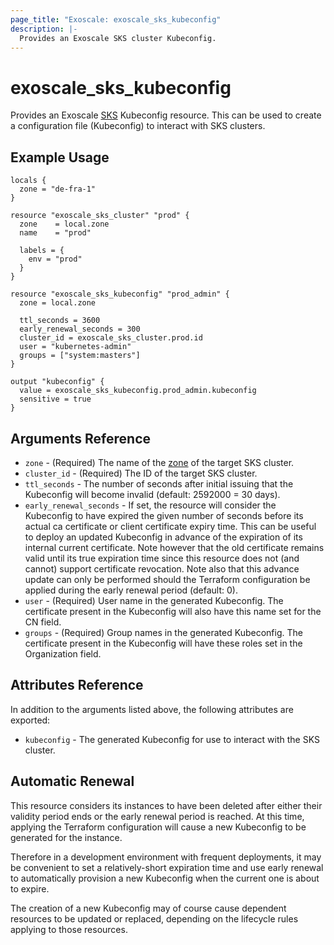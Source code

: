 ```yaml
---
page_title: "Exoscale: exoscale_sks_kubeconfig"
description: |-
  Provides an Exoscale SKS cluster Kubeconfig.
---
```


# exoscale\_sks\_kubeconfig

Provides an Exoscale [SKS][sks-doc] Kubeconfig resource. This can be used to create a configuration file (Kubeconfig) to interact with SKS clusters.


## Example Usage

```hcl
locals {
  zone = "de-fra-1"
}

resource "exoscale_sks_cluster" "prod" {
  zone    = local.zone
  name    = "prod"

  labels = {
    env = "prod"
  }
}

resource "exoscale_sks_kubeconfig" "prod_admin" {
  zone = local.zone

  ttl_seconds = 3600
  early_renewal_seconds = 300
  cluster_id = exoscale_sks_cluster.prod.id
  user = "kubernetes-admin"
  groups = ["system:masters"]
}

output "kubeconfig" {
  value = exoscale_sks_kubeconfig.prod_admin.kubeconfig
  sensitive = true
}
```


## Arguments Reference

* `zone` - (Required) The name of the [zone][zone] of the target SKS cluster.
* `cluster_id` - (Required) The ID of the target SKS cluster.
* `ttl_seconds` - The number of seconds after initial issuing that the Kubeconfig will become invalid (default: 2592000 = 30 days).
* `early_renewal_seconds` - If set, the resource will consider the Kubeconfig to have expired the given number of seconds before its actual ca certificate or client certificate expiry time. This can be useful to deploy an updated Kubeconfig in advance of the expiration of its internal current certificate. Note however that the old certificate remains valid until its true expiration time since this resource does not (and cannot) support certificate revocation. Note also that this advance update can only be performed should the Terraform configuration be applied during the early renewal period (default: 0).
* `user` - (Required) User name in the generated Kubeconfig. The certificate present in the Kubeconfig will also have this name set for the CN field.
* `groups` - (Required) Group names in the generated Kubeconfig. The certificate present in the Kubeconfig will have these roles set in the Organization field.

## Attributes Reference

In addition to the arguments listed above, the following attributes are exported:

* `kubeconfig` - The generated Kubeconfig for use to interact with the SKS cluster.

## Automatic Renewal

This resource considers its instances to have been deleted after either their validity period ends or the early renewal period is reached. At this time, applying the Terraform configuration will cause a new Kubeconfig to be generated for the instance.

Therefore in a development environment with frequent deployments, it may be convenient to set a relatively-short expiration time and use early renewal to automatically provision a new Kubeconfig when the current one is about to expire.

The creation of a new Kubeconfig may of course cause dependent resources to be updated or replaced, depending on the lifecycle rules applying to those resources.

[sks-doc]: https://community.exoscale.com/documentation/sks/
[zone]: https://www.exoscale.com/datacenters/
